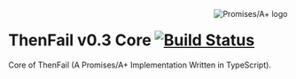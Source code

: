 <a href="http://promises-aplus.github.com/promises-spec">
    <img src="http://promises-aplus.github.com/promises-spec/assets/logo-small.png" alt="Promises/A+ logo" align="right" />
</a>

# ThenFail v0.3 Core [![Build Status](https://travis-ci.org/vilic/thenfail-core.svg)](https://travis-ci.org/vilic/thenfail-core)

Core of ThenFail (A Promises/A+ Implementation Written in TypeScript).
